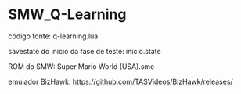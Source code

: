 # SMW_Q-Learning

código fonte: q-learning.lua

savestate do início da fase de teste: inicio.state

ROM do SMW: Super Mario World (USA).smc

emulador BizHawk: https://github.com/TASVideos/BizHawk/releases/
